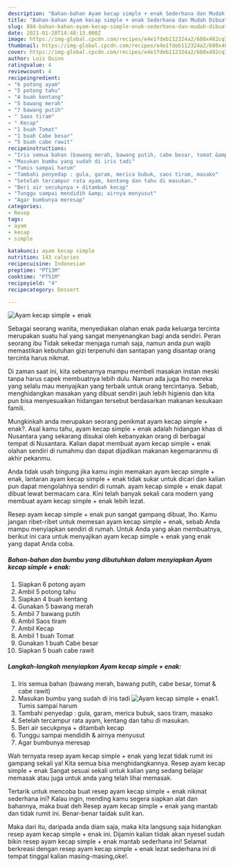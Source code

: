 ```yaml
---
description: "Bahan-bahan Ayam kecap simple + enak Sederhana dan Mudah Dibuat"
title: "Bahan-bahan Ayam kecap simple + enak Sederhana dan Mudah Dibuat"
slug: 884-bahan-bahan-ayam-kecap-simple-enak-sederhana-dan-mudah-dibuat
date: 2021-01-20T14:48:13.000Z
image: https://img-global.cpcdn.com/recipes/e4e1fdeb112324a2/680x482cq70/ayam-kecap-simple-enak-foto-resep-utama.jpg
thumbnail: https://img-global.cpcdn.com/recipes/e4e1fdeb112324a2/680x482cq70/ayam-kecap-simple-enak-foto-resep-utama.jpg
cover: https://img-global.cpcdn.com/recipes/e4e1fdeb112324a2/680x482cq70/ayam-kecap-simple-enak-foto-resep-utama.jpg
author: Lois Quinn
ratingvalue: 4
reviewcount: 4
recipeingredient:
- "6 potong ayam"
- "5 potong tahu"
- "4 buah kentang"
- "5 bawang merah"
- "7 bawang putih"
- " Saos tiram"
- " Kecap"
- "1 buah Tomat"
- "1 buah Cabe besar"
- "5 buah cabe rawit"
recipeinstructions:
- "Iris semua bahan (bawang merah, bawang putih, cabe besar, tomat &amp; cabe rawit)"
- "Masukan bumbu yang sudah di iris tadi"
- "Tumis sampai harum"
- "Tambahi penyedap : gula, garam, merica bubuk, saos tiram, masako"
- "Setelah tercampur rata ayam, kentang dan tahu di masukan."
- "Beri air secukpnya + ditambah kecap"
- "Tunggu sampai mendidih &amp; airnya menyusut"
- "Agar bumbunya meresap"
categories:
- Resep
tags:
- ayam
- kecap
- simple

katakunci: ayam kecap simple 
nutrition: 143 calories
recipecuisine: Indonesian
preptime: "PT13M"
cooktime: "PT51M"
recipeyield: "4"
recipecategory: Dessert

---
```



![Ayam kecap simple + enak](https://img-global.cpcdn.com/recipes/e4e1fdeb112324a2/680x482cq70/ayam-kecap-simple-enak-foto-resep-utama.jpg)

Sebagai seorang wanita, menyediakan olahan enak pada keluarga tercinta merupakan suatu hal yang sangat menyenangkan bagi anda sendiri. Peran seorang ibu Tidak sekedar menjaga rumah saja, namun anda pun wajib memastikan kebutuhan gizi terpenuhi dan santapan yang disantap orang tercinta harus nikmat.

Di zaman  saat ini, kita sebenarnya mampu membeli masakan instan meski tanpa harus capek membuatnya lebih dulu. Namun ada juga lho mereka yang selalu mau menyajikan yang terbaik untuk orang tercintanya. Sebab, menghidangkan masakan yang dibuat sendiri jauh lebih higienis dan kita pun bisa menyesuaikan hidangan tersebut berdasarkan makanan kesukaan famili. 



Mungkinkah anda merupakan seorang penikmat ayam kecap simple + enak?. Asal kamu tahu, ayam kecap simple + enak adalah hidangan khas di Nusantara yang sekarang disukai oleh kebanyakan orang di berbagai tempat di Nusantara. Kalian dapat membuat ayam kecap simple + enak olahan sendiri di rumahmu dan dapat dijadikan makanan kegemaranmu di akhir pekanmu.

Anda tidak usah bingung jika kamu ingin memakan ayam kecap simple + enak, lantaran ayam kecap simple + enak tidak sukar untuk dicari dan kalian pun dapat mengolahnya sendiri di rumah. ayam kecap simple + enak dapat dibuat lewat bermacam cara. Kini telah banyak sekali cara modern yang membuat ayam kecap simple + enak lebih lezat.

Resep ayam kecap simple + enak pun sangat gampang dibuat, lho. Kamu jangan ribet-ribet untuk memesan ayam kecap simple + enak, sebab Anda mampu menyiapkan sendiri di rumah. Untuk Anda yang akan membuatnya, berikut ini cara untuk menyajikan ayam kecap simple + enak yang enak yang dapat Anda coba.

<!--inarticleads1-->

##### Bahan-bahan dan bumbu yang dibutuhkan dalam menyiapkan Ayam kecap simple + enak:

1. Siapkan 6 potong ayam
1. Ambil 5 potong tahu
1. Siapkan 4 buah kentang
1. Gunakan 5 bawang merah
1. Ambil 7 bawang putih
1. Ambil  Saos tiram
1. Ambil  Kecap
1. Ambil 1 buah Tomat
1. Gunakan 1 buah Cabe besar
1. Siapkan 5 buah cabe rawit




<!--inarticleads2-->

##### Langkah-langkah menyiapkan Ayam kecap simple + enak:

1. Iris semua bahan (bawang merah, bawang putih, cabe besar, tomat &amp; cabe rawit)
1. Masukan bumbu yang sudah di iris tadi
<img src="https://img-global.cpcdn.com/steps/e032e40dcee5f58c/160x128cq70/ayam-kecap-simple-enak-langkah-memasak-2-foto.jpg" alt="Ayam kecap simple + enak">1. Tumis sampai harum
1. Tambahi penyedap : gula, garam, merica bubuk, saos tiram, masako
1. Setelah tercampur rata ayam, kentang dan tahu di masukan.
1. Beri air secukpnya + ditambah kecap
1. Tunggu sampai mendidih &amp; airnya menyusut
1. Agar bumbunya meresap




Wah ternyata resep ayam kecap simple + enak yang lezat tidak rumit ini gampang sekali ya! Kita semua bisa menghidangkannya. Resep ayam kecap simple + enak Sangat sesuai sekali untuk kalian yang sedang belajar memasak atau juga untuk anda yang telah lihai memasak.

Tertarik untuk mencoba buat resep ayam kecap simple + enak nikmat sederhana ini? Kalau ingin, mending kamu segera siapkan alat dan bahannya, maka buat deh Resep ayam kecap simple + enak yang mantab dan tidak rumit ini. Benar-benar taidak sulit kan. 

Maka dari itu, daripada anda diam saja, maka kita langsung saja hidangkan resep ayam kecap simple + enak ini. Dijamin kalian tiidak akan nyesel sudah bikin resep ayam kecap simple + enak mantab sederhana ini! Selamat berkreasi dengan resep ayam kecap simple + enak lezat sederhana ini di tempat tinggal kalian masing-masing,oke!.


